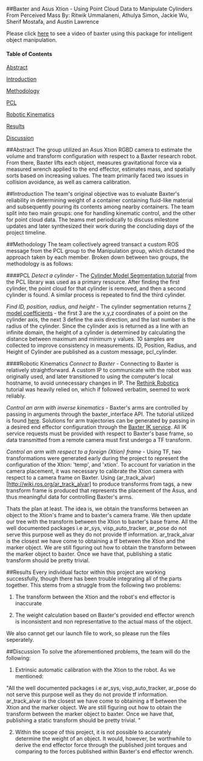 ##Baxter and Asus Xtion  - Using Point Cloud Data to Manipulate Cylinders From Perceived Mass
By: Ritwik Ummalaneni, Athulya Simon, Jackie Wu, Sherif Mostafa, and Austin Lawrence

Please click [here](https://vimeo.com/114438212) to see a video of baxter using this package for intelligent object manipulation.

#### Table of Contents ####
[Abstract](#Abstract)

[Introduction](#Introduction)

[Methodology](#Methodology)

[PCL](#PCL)

[Robotic Kinematics](#Robotic)

[Results](#Results)

[Discussion](#Discussion)




##Abstract <a name="Abstract"></a>
The group utilized an Asus Xtion RGBD camera to estimate the volume and transform configuration with respect to a Baxter research robot.  From there, Baxter lifts each object, measures gravitational force via a measured wrench applied to the end effector, estimates mass, and spatially sorts based on increasing values.  The team primarily faced two issues in collision avoidance, as well as camera calibration.  

##Introduction <a name="Introduction"></a>
The team's original objective was to evaluate Baxter's reliability in determining weight of a container containing fluid-like material and subsequently pouring its contents among nearby containers.  The team split into two main groups: one for handling kinematic control, and the other for point cloud data.  The teams met periodically to discuss milestone updates and later synthesized their work during the concluding days of the project timeline.  


##Methodology <a name="Methodology"></a>
The team collectively agreed transact a custom ROS message from the PCL group to the Manipulation group, which dictated the approach taken by each member.  Broken down between two groups, the methodology is as follows:

####PCL <a name="PCL"></a>
*Detect a cylinder* - The [Cylinder Model Segmentation tutorial](http://pointclouds.org/documentation/tutorials/cylinder_segmentation.php) from the PCL library was used as a primary resource. After finding the first cylinder, the point cloud for that cylinder is removed, and then a second cylinder is found. A similar process is repeated to find the third cylinder. 

*Find ID, position, radius, and height* - The cylinder segmentation returns [7 model coefficients](http://docs.pointclouds.org/trunk/sac__model__cylinder_8h_source.html) - the first 3 are the x,y,z coordinates of a point on the cylinder axis, the next 3 define the axis direction, and the last number is the radius of the cylinder. Since the cylinder axis is returned as a line with an infinite domain, the height of a cylinder is determined by calculating the distance between maximum and minimum y values. 10 samples are collected to improve consistency in measurements.  ID, Position, Radius, and Height of Cylinder are published as a custom message, pcl_cylinder.



####Robotic Kinematics <a name="Robotic"></a>
*Connect to Baxter* - Connecting to Baxter is relatively straightforward.  A custom IP to communicate with the robot was originally used, and later transitioned to using the computer's local hostname, to avoid unnecessary changes in IP.  The [Rethink Robotics](http://sdk.rethinkrobotics.com/wiki/Workstation_Setup) tutorial was heavily relied on, which if followed verbatim, seemed to work reliably. 

*Control an arm with inverse kinematics* - Baxter's arms are controlled by passing in arguments through the baxter_interface API.  The tutorial utilized is found [here](http://sdk.rethinkrobotics.com/wiki/Workstation_Setup).   Solutions for arm trajectories can be generated by passing in a desired end effector configuration through the [Baxter IK service](https://github.com/RethinkRobotics/sdk-docs/wiki/IK-Service-Example).  All IK service requests must be provided with respect to Baxter's base frame, so data transmitted from a remote camera must first undergo a TF transform.

*Control an arm with respect to a foreign (Xtion) frame* -
Using TF, two transformations were generated early during the project to represent the configuration of the Xtion: 'temp', and 'xtion'.  To account for variation in the camera placement, it was necessary to calibrate the Xtion camera with respect to a camera frame on Baxter.  Using (ar_track_alvar)[http://wiki.ros.org/ar_track_alvar] to produce transforms from tags, a new transform frame is produced that represents the placement of the Asus, and thus meaningful data for controlling Baxter's arms. 

Thats the plan at least. The idea is, we obtain the transforms between an object to the Xtion's frame and to baxter's camera frame. We then update our tree with the transform between the Xtion to baxter's base frame. All the well documented packages i.e ar_sys, visp_auto_tracker, ar_pose do not serve this purpose well as they do not provide tf information. ar_track_alvar is the closest we have come to obtaining a tf between the Xtion and the marker object. We are still figuring out how to obtain the transform between the marker object to baxter. Once we have that, publishing a static transform should be pretty trivial. 


##Results <a name="Results"></a>
Every individual factor within this project are working successfully, though there has been trouble  integrating all of the parts together.  This stems from a struggle from the following two problems:

1) The transform between the Xtion and the robot's end effector is inaccurate

2) The weight calculation based on Baxter's provided end effector wrench is inconsistent and non representative to the actual mass of the object.  

We also cannot get our launch file to work, so please run the files seperately.

##Discussion <a name="Discussion"></a>
To solve the aforementioned problems, the team will do the following:

1) Extrinsic automatic calibration with the Xtion to the robot.  As we mentioned:

"All the well documented packages i.e ar_sys, visp_auto_tracker, ar_pose do not serve this purpose well as they do not provide tf information. ar_track_alvar is the closest we have come to obtaining a tf between the Xtion and the marker object. We are still figuring out how to obtain the transform between the marker object to baxter. Once we have that, publishing a static transform should be pretty trivial. "

2) Within the scope of this project, it is not possible to accurately determine the weight of an object.  It would, however, be worthwhile to derive the end effector force through the published joint torques and comparing to the forces published within Baxter's end effector wrench.  
